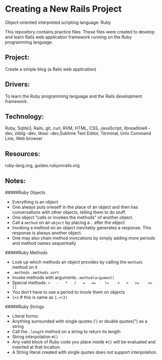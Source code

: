 # Creating a New Rails Project
Object-oriented interpreted scripting language: Ruby

This repository contains practice files.  These files were created to develop and learn Rails web application framework running on the Ruby programming language.

## Project: 
Create a simple blog (a Rails web application)

## Drivers: 
To learn the Ruby programming language and the Rails development framework.

## Technology:  
Ruby, Sqlite3, Rails, git, curl, RVM, HTML, CSS, JavaScript, libreadline6 -dev, zliblg -dev, libssi -dev,Sublime Text Editor, Terminal, Unix Command Line, Web browser

## Resources:
ruby-lang.org, guides.rubyonrails.org

## Notes:

#####Ruby Objects
* Everything is an object
* One always puts oneself in the place of an object and then has conversations with other objects, telling them to do stuff.
* One object "calls or invokes the methods" of another object. 
* Call a `method` on an `object` by placing a `.` after the object
* Invoking a method on an object inevitably generates a response. This response is always another object.
* One may also chain method invocations by simply adding more periods and method names sequentially

#####Ruby Methods
* Look up which methods an object provides by calling the `methods` method on it 
* `.methods` `.methods.sort`
* Invoke methods with arguments `.method(argument)`
* Special methods: `+   -   *   /   =   ==    !=    >   <   >=    <=    []`
* You don't have to use a period to invole them on objects
* `1+2`   # this is same as `1.+(2)`

#####Ruby Strings
* Literal forms:
* Anything surrounded with single quotes (') or double quotes(") as a string
* Call the `.length` method on a string to return its length
* String interpolation `#{}`
* Any valid block of Ruby code you place inside `#{}` will be evaluated and inserted at that location.
* A String literal created with single quotes does not support interpolation. 





